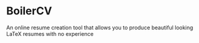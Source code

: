 # BoilerCV
An online resume creation tool that allows you to produce beautiful looking LaTeX resumes with no experience 
